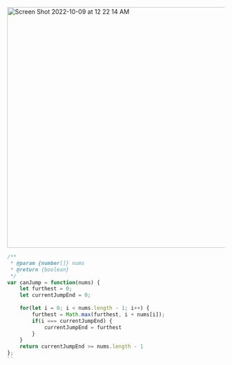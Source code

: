 <img width="558" alt="Screen Shot 2022-10-09 at 12 22 14 AM" src="https://user-images.githubusercontent.com/37787994/194739497-4b1d9dac-c1e8-4b42-bc0b-9ba0144345aa.png">

```js
/**
 * @param {number[]} nums
 * @return {boolean}
 */
var canJump = function(nums) {
    let furthest = 0;
    let currentJumpEnd = 0;
    
    for(let i = 0; i < nums.length - 1; i++) {
        furthest = Math.max(furthest, i + nums[i]);
        if(i === currentJumpEnd) {
            currentJumpEnd = furthest
        }
    }
    return currentJumpEnd >= nums.length - 1
};
``
